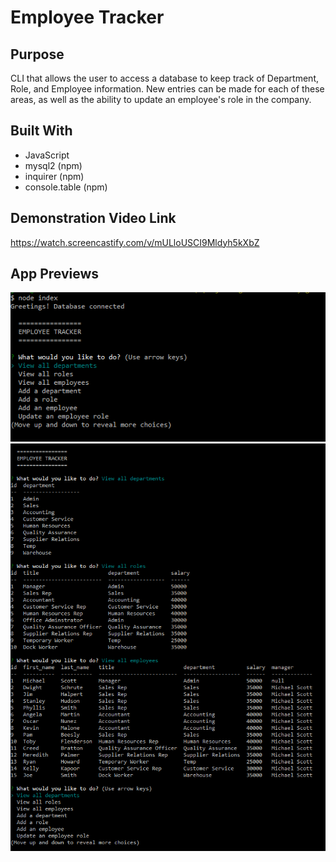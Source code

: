 # Employee Tracker

## Purpose
CLI that allows the user to access a database to keep track of Department, Role, and Employee information. New entries can be made for each of these areas, as well as the ability to update an employee's role in the company.

## Built With
* JavaScript
* mysql2 (npm)
* inquirer (npm)
* console.table (npm)

## Demonstration Video Link
https://watch.screencastify.com/v/mULloUSCI9Mldyh5kXbZ

## App Previews
![Screenshot of Employee Tracker running](./assets/employee-tracker-1.png)
![Screenshot of Employee Tracker running](./assets/employee-tracker-2.png)